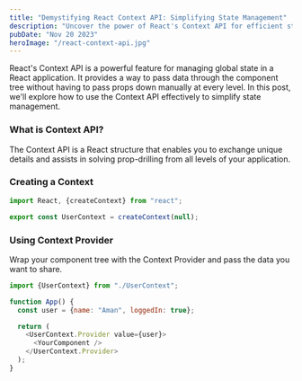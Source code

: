```yaml
---
title: "Demystifying React Context API: Simplifying State Management"
description: "Uncover the power of React's Context API for efficient state management across your component tree."
pubDate: "Nov 20 2023"
heroImage: "/react-context-api.jpg"
---
```


React's Context API is a powerful feature for managing global state in a React application. It provides a way to pass data through the component tree without having to pass props down manually at every level. In this post, we'll explore how to use the Context API effectively to simplify state management.

### What is Context API?

The Context API is a React structure that enables you to exchange unique details and assists in solving prop-drilling from all levels of your application.

### Creating a Context

```javascript
import React, {createContext} from "react";

export const UserContext = createContext(null);
```

### Using Context Provider

Wrap your component tree with the Context Provider and pass the data you want to share.

```js
import {UserContext} from "./UserContext";

function App() {
  const user = {name: "Aman", loggedIn: true};

  return (
    <UserContext.Provider value={user}>
      <YourComponent />
    </UserContext.Provider>
  );
}
```
